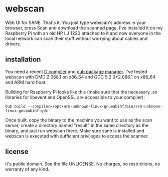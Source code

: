 # webscan
Web UI for SANE. That's it.
You just type webscan's address in your browser, press Scan and download the scanned page.
I've installed it on my Raspberry Pi with an old HP LJ 1220 attached to it
and now everyone in the local network can scan their stuff without worrying about cables and drivers.

## installation
You need a recent [D compiler](http://dlang.org/download.html)
and [dub package manager](http://code.dlang.org/download).
I've tested webscan with DMD 2.068.1 on x86_64 and GDC 5.2.0+2.066.1 on x86_64 and ARM hard float.

Building for Raspberry Pi looks like this (make sure that the necessary .so libraries for libevent and OpenSSL
are accessible to your compiler):

    dub build --compiler=/opt/arm-unknown-linux-gnueabihf/bin/arm-unknown-linux-gnueabihf-gdc

Once built, copy the binary to the machine you want to use as the scan server, create a directory
named "result" in the same directory as the binary, and just run webscan there. Make sure sane is installed
and webscan is executed with sufficient privileges to access the scanner.

## license
It's public domain. See the file UNLICENSE. No charges, no restrictions, no warranty of any kind.
